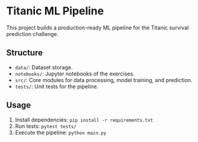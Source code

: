 # Titanic ML Pipeline

This project builds a production-ready ML pipeline for the Titanic survival prediction challenge.

## Structure
- `data/`: Dataset storage.
- `notebooks/`: Jupyter notebooks of the exercises.
- `src/`: Core modules for data processing, model training, and prediction.
- `tests/`: Unit tests for the pipeline.

## Usage
1. Install dependencies: `pip install -r requirements.txt`
2. Run tests: `pytest tests/`
3. Execute the pipeline: `python main.py`
